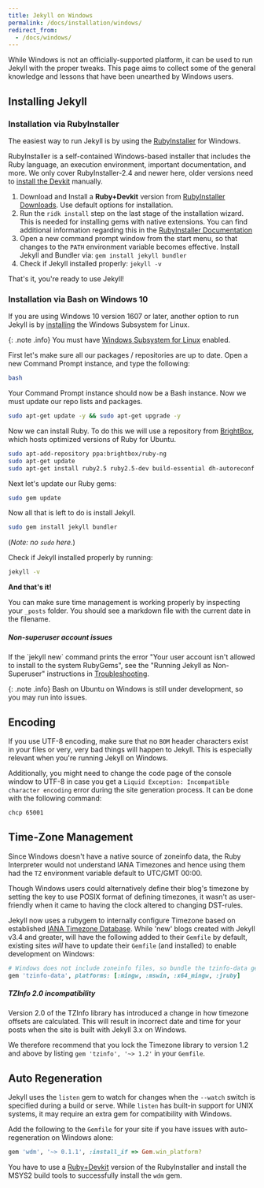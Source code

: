 ```yaml
---
title: Jekyll on Windows
permalink: /docs/installation/windows/
redirect_from:
  - /docs/windows/
---
```


While Windows is not an officially-supported platform, it can be used to run Jekyll with the proper tweaks. This page aims to
collect some of the general knowledge and lessons that have been unearthed by Windows users.

## Installing Jekyll

### Installation via RubyInstaller

The easiest way to run Jekyll is by using the [RubyInstaller](https://rubyinstaller.org/) for Windows.

RubyInstaller is a self-contained Windows-based installer that includes the Ruby language, an execution environment,
important documentation, and more.
We only cover RubyInstaller-2.4 and newer here, older versions need to
[install the Devkit](https://github.com/oneclick/rubyinstaller/wiki/Development-Kit) manually.

1. Download and Install a **Ruby+Devkit** version from [RubyInstaller Downloads](https://rubyinstaller.org/downloads/).
   Use default options for installation.
2. Run the `ridk install` step on the last stage of the installation wizard. This is needed for installing gems with native
   extensions. You can find additional information regarding this in the
   [RubyInstaller Documentation](https://github.com/oneclick/rubyinstaller2#using-the-installer-on-a-target-system)
3. Open a new command prompt window from the start menu, so that changes to the `PATH` environment variable becomes effective.
   Install Jekyll and Bundler via: `gem install jekyll bundler`
4. Check if Jekyll installed properly: `jekyll -v`

That's it, you're ready to use Jekyll!

### Installation via Bash on Windows 10

If you are using Windows 10 version 1607 or later, another option to run Jekyll is by
[installing](https://msdn.microsoft.com/en-us/commandline/wsl/install_guide) the Windows Subsystem for Linux.

{: .note .info}
You must have [Windows Subsystem for Linux](https://msdn.microsoft.com/en-us/commandline/wsl/about) enabled.

First let's make sure all our packages / repositories are up to date. Open a new Command Prompt instance, and type the following:

```sh
bash
```

Your Command Prompt instance should now be a Bash instance. Now we must update our repo lists and packages.

```sh
sudo apt-get update -y && sudo apt-get upgrade -y
```

Now we can install Ruby. To do this we will use a repository from [BrightBox](https://www.brightbox.com/docs/ruby/ubuntu/),
which hosts optimized versions of Ruby for Ubuntu.

```sh
sudo apt-add-repository ppa:brightbox/ruby-ng
sudo apt-get update
sudo apt-get install ruby2.5 ruby2.5-dev build-essential dh-autoreconf zlib1g-dev
```

Next let's update our Ruby gems:

```sh
sudo gem update
```

Now all that is left to do is install Jekyll.

```sh
sudo gem install jekyll bundler
```

(*Note: no `sudo` here.*)

Check if Jekyll installed properly by running:

```sh
jekyll -v
```

**And that's it!**

You can make sure time management is working properly by inspecting your `_posts` folder. You should see a markdown file
with the current date in the filename.

<div class="note info">
  <h5>Non-superuser account issues</h5>
  <p>If the `jekyll new` command prints the error "Your user account isn't allowed to install to the system RubyGems", see
  the "Running Jekyll as Non-Superuser" instructions in
  <a href="{{ '/docs/troubleshooting/#no-sudo' | relative_url }}">Troubleshooting</a>.</p>
</div>

{: .note .info}
Bash on Ubuntu on Windows is still under development, so you may run into issues.

## Encoding

If you use UTF-8 encoding, make sure that no `BOM` header characters exist in your files or very, very bad things will happen to
Jekyll. This is especially relevant when you're running Jekyll on Windows.

Additionally, you might need to change the code page of the console window to UTF-8 in case you get a
`Liquid Exception: Incompatible character encoding` error during the site generation process. It can be done with the following
command:

```sh
chcp 65001
```

## Time-Zone Management

Since Windows doesn't have a native source of zoneinfo data, the Ruby Interpreter would not understand IANA Timezones and hence
using them had the `TZ` environment variable default to UTC/GMT 00:00.

Though Windows users could alternatively define their blog's timezone by setting the key to use POSIX format of defining
timezones, it wasn't as user-friendly when it came to having the clock altered to changing DST-rules.

Jekyll now uses a rubygem to internally configure Timezone based on established
[IANA Timezone Database](https://en.wikipedia.org/wiki/List_of_tz_database_time_zones).
While 'new' blogs created with Jekyll v3.4 and greater, will have the following added to their `Gemfile` by default, existing
sites *will* have to update their `Gemfile` (and installed) to enable development on Windows:

```ruby
# Windows does not include zoneinfo files, so bundle the tzinfo-data gem
gem 'tzinfo-data', platforms: [:mingw, :mswin, :x64_mingw, :jruby]
```

<div class="note warning">
  <h5>TZInfo 2.0 incompatibility</h5>
  <p>
    Version 2.0 of the TZInfo library has introduced a change in how timezone offsets are calculated.
    This will result in incorrect date and time for your posts when the site is built with Jekyll 3.x on Windows.
  </p>
  <p>
    We therefore recommend that you lock the Timezone library to version 1.2 and above by listing
    <code>gem 'tzinfo', '~> 1.2'</code> in your <code>Gemfile</code>.
  </p>
</div>

## Auto Regeneration

Jekyll uses the `listen` gem to watch for changes when the `--watch` switch is specified during a build or serve.
While `listen` has built-in support for UNIX systems, it may require an extra gem for compatibility with Windows.

Add the following to the `Gemfile` for your site if you have issues with auto-regeneration on Windows alone:

```ruby
gem 'wdm', '~> 0.1.1', :install_if => Gem.win_platform?
```

You have to use a [Ruby+Devkit](https://rubyinstaller.org/downloads/) version of the RubyInstaller and install
the MSYS2 build tools to successfully install the `wdm` gem.
